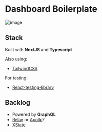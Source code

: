 # Dashboard Boilerplate

![image](https://media1.tenor.com/images/b0f102e6fff674f36c6f819a9c4553f6/tenor.gif?itemid=9676190)

## Stack

Built with **NextJS** and **Typescript**

Also using:

- [TailwindCSS](https://tailwindcss.com/)

For testing:

- [React-testing-library](https://github.com/testing-library/react-testing-library)

## Backlog

- Powered by **GraphQL**
- [Relay](https://relay.dev/en/) or [Apollo](https://www.apollographql.com/)?
- [XState](https://github.com/davidkpiano/xstate)

